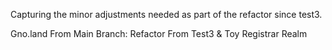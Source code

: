 Capturing the minor adjustments needed as part of the refactor since test3.

Gno.land From Main Branch: Refactor From Test3 & Toy Registrar Realm